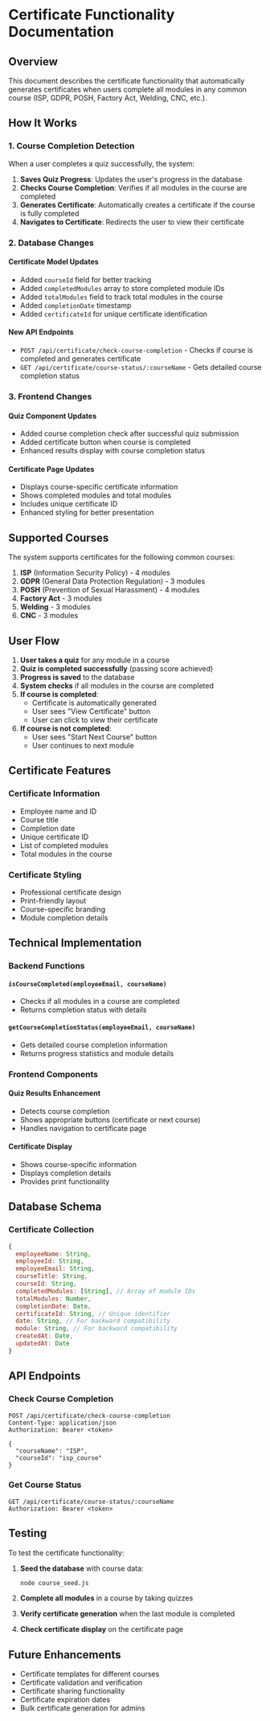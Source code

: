 # Certificate Functionality Documentation

## Overview

This document describes the certificate functionality that automatically generates certificates when users complete all modules in any common course (ISP, GDPR, POSH, Factory Act, Welding, CNC, etc.).

## How It Works

### 1. Course Completion Detection

When a user completes a quiz successfully, the system:

1. **Saves Quiz Progress**: Updates the user's progress in the database
2. **Checks Course Completion**: Verifies if all modules in the course are completed
3. **Generates Certificate**: Automatically creates a certificate if the course is fully completed
4. **Navigates to Certificate**: Redirects the user to view their certificate

### 2. Database Changes

#### Certificate Model Updates
- Added `courseId` field for better tracking
- Added `completedModules` array to store completed module IDs
- Added `totalModules` field to track total modules in the course
- Added `completionDate` timestamp
- Added `certificateId` for unique certificate identification

#### New API Endpoints
- `POST /api/certificate/check-course-completion` - Checks if course is completed and generates certificate
- `GET /api/certificate/course-status/:courseName` - Gets detailed course completion status

### 3. Frontend Changes

#### Quiz Component Updates
- Added course completion check after successful quiz submission
- Added certificate button when course is completed
- Enhanced results display with course completion status

#### Certificate Page Updates
- Displays course-specific certificate information
- Shows completed modules and total modules
- Includes unique certificate ID
- Enhanced styling for better presentation

## Supported Courses

The system supports certificates for the following common courses:

1. **ISP** (Information Security Policy) - 4 modules
2. **GDPR** (General Data Protection Regulation) - 3 modules
3. **POSH** (Prevention of Sexual Harassment) - 4 modules
4. **Factory Act** - 3 modules
5. **Welding** - 3 modules
6. **CNC** - 3 modules

## User Flow

1. **User takes a quiz** for any module in a course
2. **Quiz is completed successfully** (passing score achieved)
3. **Progress is saved** to the database
4. **System checks** if all modules in the course are completed
5. **If course is completed**:
   - Certificate is automatically generated
   - User sees "View Certificate" button
   - User can click to view their certificate
6. **If course is not completed**:
   - User sees "Start Next Course" button
   - User continues to next module

## Certificate Features

### Certificate Information
- Employee name and ID
- Course title
- Completion date
- Unique certificate ID
- List of completed modules
- Total modules in the course

### Certificate Styling
- Professional certificate design
- Print-friendly layout
- Course-specific branding
- Module completion details

## Technical Implementation

### Backend Functions

#### `isCourseCompleted(employeeEmail, courseName)`
- Checks if all modules in a course are completed
- Returns completion status with details

#### `getCourseCompletionStatus(employeeEmail, courseName)`
- Gets detailed course completion information
- Returns progress statistics and module details

### Frontend Components

#### Quiz Results Enhancement
- Detects course completion
- Shows appropriate buttons (certificate or next course)
- Handles navigation to certificate page

#### Certificate Display
- Shows course-specific information
- Displays completion details
- Provides print functionality

## Database Schema

### Certificate Collection
```javascript
{
  employeeName: String,
  employeeId: String,
  employeeEmail: String,
  courseTitle: String,
  courseId: String,
  completedModules: [String], // Array of module IDs
  totalModules: Number,
  completionDate: Date,
  certificateId: String, // Unique identifier
  date: String, // For backward compatibility
  module: String, // For backward compatibility
  createdAt: Date,
  updatedAt: Date
}
```

## API Endpoints

### Check Course Completion
```
POST /api/certificate/check-course-completion
Content-Type: application/json
Authorization: Bearer <token>

{
  "courseName": "ISP",
  "courseId": "isp_course"
}
```

### Get Course Status
```
GET /api/certificate/course-status/:courseName
Authorization: Bearer <token>
```

## Testing

To test the certificate functionality:

1. **Seed the database** with course data:
   ```bash
   node course_seed.js
   ```

2. **Complete all modules** in a course by taking quizzes

3. **Verify certificate generation** when the last module is completed

4. **Check certificate display** on the certificate page

## Future Enhancements

- Certificate templates for different courses
- Certificate validation and verification
- Certificate sharing functionality
- Certificate expiration dates
- Bulk certificate generation for admins 